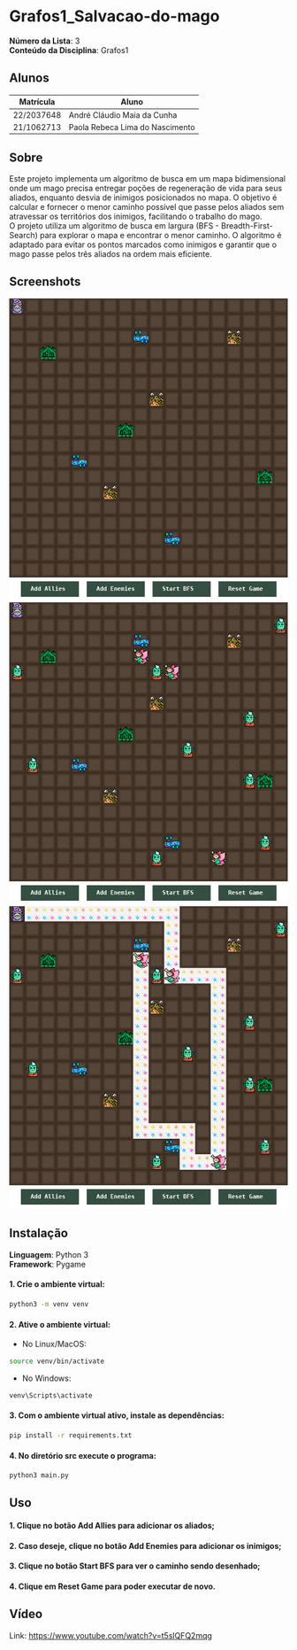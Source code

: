 # Grafos1_Salvacao-do-mago

**Número da Lista**: 3<br>
**Conteúdo da Disciplina**: Grafos1<br>

## Alunos
|Matrícula | Aluno |
| -- | -- |
| 22/2037648  |  André Cláudio Maia da Cunha |
| 21/1062713  |  Paola Rebeca Lima do Nascimento |

## Sobre 
Este projeto implementa um algoritmo de busca em um mapa bidimensional onde um mago precisa entregar poções de regeneração de vida para seus aliados, enquanto desvia de inimigos posicionados no mapa. O objetivo é calcular e fornecer o menor caminho possível que passe pelos aliados sem atravessar os territórios dos inimigos, facilitando o trabalho do mago.<br>
O projeto utiliza um algoritmo de busca em largura (BFS - Breadth-First-Search) para explorar o mapa e encontrar o menor caminho. O algoritmo é adaptado para evitar os pontos marcados como inimigos e garantir que o mago passe pelos três aliados na ordem mais eficiente.

## Screenshots
![imagem1](assets/print1.png)
![imagem2](assets/print2.png)
![imagem3](assets/print3.png)

## Instalação 
**Linguagem**: Python 3<br>
**Framework**: Pygame<br>
#### 1. Crie o ambiente virtual:
```bash
python3 -m venv venv
```

#### 2. Ative o ambiente virtual:
- No Linux/MacOS:
```bash
source venv/bin/activate
```
- No Windows:
```bash
venv\Scripts\activate
```

#### 3. Com o ambiente virtual ativo, instale as dependências:
```bash
pip install -r requirements.txt
```
#### 4. No diretório src execute o programa:
```bash
python3 main.py
```

## Uso 
#### 1. Clique no botão Add Allies para adicionar os aliados;
#### 2. Caso deseje, clique no botão Add Enemies para adicionar os inimigos;
#### 3. Clique no botão Start BFS para ver o caminho sendo desenhado;
#### 4. Clique em Reset Game para poder executar de novo.

## Vídeo
Link: https://www.youtube.com/watch?v=t5slQFQ2mqg



